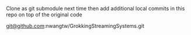 Clone as git submodule next time then add additional local commits in this repo on top of the original code

git@github.com:nwangtw/GrokkingStreamingSystems.git
